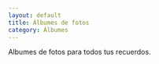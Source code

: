 ```yaml
---
layout: default
title: Álbumes de fotos
category: Álbumes
---
```


Albumes de fotos para todos tus recuerdos.
